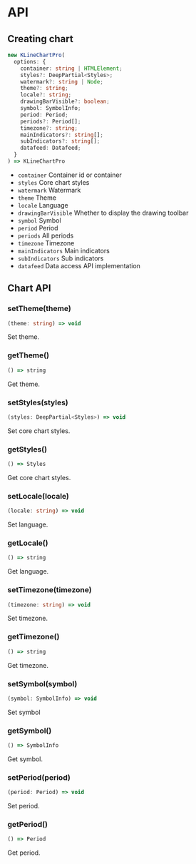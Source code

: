 # API

## Creating chart
```typescript
new KLineChartPro(
  options: {
    container: string | HTMLElement;
    styles?: DeepPartial<Styles>;
    watermark?: string | Node;
    theme?: string;
    locale?: string;
    drawingBarVisible?: boolean;
    symbol: SymbolInfo;
    period: Period;
    periods?: Period[];
    timezone?: string;
    mainIndicators?: string[];
    subIndicators?: string[];
    datafeed: Datafeed;
  }
) => KLineChartPro
```
+ `container` Container id or container
+ `styles` Core chart styles
+ `watermark` Watermark
+ `theme` Theme
+ `locale` Language
+ `drawingBarVisible` Whether to display the drawing toolbar
+ `symbol` Symbol
+ `period` Period
+ `periods` All periods
+ `timezone` Timezone
+ `mainIndicators` Main indicators
+ `subIndicators` Sub indicators
+ `datafeed` Data access API implementation

## Chart API
### setTheme(theme)
```typescript
(theme: string) => void
```
Set theme.

### getTheme()
```typescript
() => string
```
Get theme.

### setStyles(styles)
```typescript
(styles: DeepPartial<Styles>) => void
```
Set core chart styles.

### getStyles()
```typescript
() => Styles
```
Get core chart styles.

### setLocale(locale)
```typescript
(locale: string) => void
```
Set language.

### getLocale()
```typescript
() => string
```
Get language.

### setTimezone(timezone)
```typescript
(timezone: string) => void
```
Set timezone.

### getTimezone()
```typescript
() => string
```
Get timezone.

### setSymbol(symbol)
```typescript
(symbol: SymbolInfo) => void
```
Set symbol

### getSymbol()
```typescript
() => SymbolInfo
```
Get symbol.

### setPeriod(period)
```typescript
(period: Period) => void
```
Set period.

### getPeriod()
```typescript
() => Period
```
Get period.
